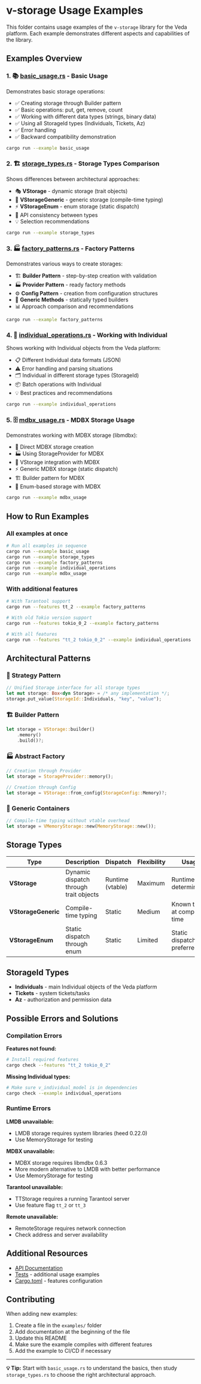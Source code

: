 # v-storage Usage Examples

This folder contains usage examples of the `v-storage` library for the Veda platform. Each example demonstrates different aspects and capabilities of the library.

## Examples Overview

### 1. 📚 [basic_usage.rs](basic_usage.rs) - Basic Usage
Demonstrates basic storage operations:
- ✅ Creating storage through Builder pattern
- ✅ Basic operations: put, get, remove, count
- ✅ Working with different data types (strings, binary data)
- ✅ Using all StorageId types (Individuals, Tickets, Az)
- ✅ Error handling
- ✅ Backward compatibility demonstration

```bash
cargo run --example basic_usage
```

### 2. 🏗️ [storage_types.rs](storage_types.rs) - Storage Types Comparison
Shows differences between architectural approaches:
- 🎭 **VStorage** - dynamic storage (trait objects)
- 🔧 **VStorageGeneric** - generic storage (compile-time typing)
- ⚡ **VStorageEnum** - enum storage (static dispatch)
- 🔄 API consistency between types
- 💡 Selection recommendations

```bash
cargo run --example storage_types
```

### 3. 🏭 [factory_patterns.rs](factory_patterns.rs) - Factory Patterns
Demonstrates various ways to create storages:
- 🏗️ **Builder Pattern** - step-by-step creation with validation
- 🏭 **Provider Pattern** - ready factory methods
- ⚙️ **Config Pattern** - creation from configuration structures
- 🎯 **Generic Methods** - statically typed builders
- 📊 Approach comparison and recommendations

```bash
cargo run --example factory_patterns
```

### 4. 👤 [individual_operations.rs](individual_operations.rs) - Working with Individual
Shows working with Individual objects from the Veda platform:
- 📋 Different Individual data formats (JSON)
- ⚠️ Error handling and parsing situations
- 🗂️ Individual in different storage types (StorageId)
- 📦 Batch operations with Individual
- 💡 Best practices and recommendations

```bash
cargo run --example individual_operations
```

### 5. 🗄️ [mdbx_usage.rs](mdbx_usage.rs) - MDBX Storage Usage
Demonstrates working with MDBX storage (libmdbx):
- 💾 Direct MDBX storage creation
- 🏭 Using StorageProvider for MDBX
- 🔄 VStorage integration with MDBX
- ⚡ Generic MDBX storage (static dispatch)
- 🏗️ Builder pattern for MDBX
- 🚀 Enum-based storage with MDBX

```bash
cargo run --example mdbx_usage
```



## How to Run Examples

### All examples at once
```bash
# Run all examples in sequence
cargo run --example basic_usage
cargo run --example storage_types  
cargo run --example factory_patterns
cargo run --example individual_operations
cargo run --example mdbx_usage
```

### With additional features
```bash
# With Tarantool support
cargo run --features tt_2 --example factory_patterns

# With old Tokio version support
cargo run --features tokio_0_2 --example factory_patterns

# With all features
cargo run --features "tt_2 tokio_0_2" --example individual_operations
```



## Architectural Patterns

### 🎯 Strategy Pattern
```rust
// Unified Storage interface for all storage types
let mut storage: Box<dyn Storage> = /* any implementation */;
storage.put_value(StorageId::Individuals, "key", "value");
```

### 🏗️ Builder Pattern
```rust
let storage = VStorage::builder()
    .memory()
    .build()?;
```

### 🏭 Abstract Factory
```rust
// Creation through Provider
let storage = StorageProvider::memory();

// Creation through Config
let storage = VStorage::from_config(StorageConfig::Memory)?;
```

### 🔧 Generic Containers
```rust
// Compile-time typing without vtable overhead
let storage = VMemoryStorage::new(MemoryStorage::new());
```

## Storage Types

| Type | Description | Dispatch | Flexibility | Usage |
|------|-------------|----------|-------------|-------|
| **VStorage** | Dynamic dispatch through trait objects | Runtime (vtable) | Maximum | Runtime type determination |
| **VStorageGeneric** | Compile-time typing | Static | Medium | Known type at compile time |
| **VStorageEnum** | Static dispatch through enum | Static | Limited | Static dispatch preferred |

## StorageId Types

- **Individuals** - main Individual objects of the Veda platform
- **Tickets** - system tickets/tasks
- **Az** - authorization and permission data

## Possible Errors and Solutions

### Compilation Errors

**Features not found:**
```bash
# Install required features
cargo check --features "tt_2 tokio_0_2"
```

**Missing Individual types:**
```bash
# Make sure v_individual_model is in dependencies
cargo check --example individual_operations
```

### Runtime Errors

**LMDB unavailable:**
- LMDB storage requires system libraries (heed 0.22.0)
- Use MemoryStorage for testing

**MDBX unavailable:**
- MDBX storage requires libmdbx 0.6.3
- More modern alternative to LMDB with better performance
- Use MemoryStorage for testing

**Tarantool unavailable:**
- TTStorage requires a running Tarantool server
- Use feature flag `tt_2` or `tt_3`

**Remote unavailable:**
- RemoteStorage requires network connection
- Check address and server availability

## Additional Resources

- [API Documentation](../src/lib.rs)
- [Tests](../tests/) - additional usage examples
- [Cargo.toml](../Cargo.toml) - features configuration

## Contributing

When adding new examples:
1. Create a file in the `examples/` folder
2. Add documentation at the beginning of the file
3. Update this README
4. Make sure the example compiles with different features
5. Add the example to CI/CD if necessary

---

**💡 Tip:** Start with `basic_usage.rs` to understand the basics, then study `storage_types.rs` to choose the right architectural approach. 